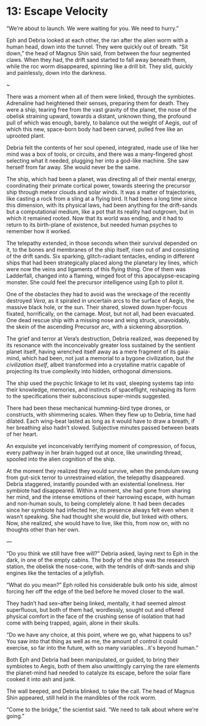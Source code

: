 # 13: Escape Velocity

“We’re about to launch. We were waiting for you. We need to hurry.”

Eph and Debria looked at each other, the ran after the alien worm with a human head, down into the tunnel. They were quickly out of breath. “Sit down,” the head of Magnus Shin said, from between the four segmented claws. When they had, the drift sand started to fall away beneath them, while the roc worm disappeared, spinning like a drill bit. They slid, quickly and painlessly, down into the darkness.

~

There was a moment when all of them were linked, through the symbiotes. Adrenaline had heightened their senses, preparing them for death. They were a ship, tearing free from the vast gravity of the planet, the nose of the obelisk straining upward, towards a distant, unknown thing, the profound pull of which was enough, barely, to balance out the weight of Aegis, out of which this new, space-born body had been carved, pulled free like an uprooted plant.

Debria felt the contents of her soul opened, integrated, made use of like her mind was a box of tools, or circuits, and there was a many-fingered ghost selecting what it needed, plugging her into a god-like machine. She saw herself from far away. She would never be the same.
 
The ship, which had been a planet, was directing all of their mental energy, coordinating their primate cortical power, towards steering the precursor ship through meteor clouds and solar winds. It was a matter of trajectories, like casting a rock from a sling at a flying bird. It had been a long time since this dimension, with its physical laws, had been anything for the drift-sands but a computational medium, like a pot that its reality had outgrown, but in which it remained rooted. Now that its world was ending, and it had to return to its birth-plane of existence, but needed human psyches to remember how it worked.

The telepathy extended, in those seconds when their survival depended on it, to the bones and membranes of the ship itself, risen out of and consisting of the drift sands. Six sparking, glitch-radiant tentacles, ending in different ships that had been strategically placed along the planetary ley lines, which were now the veins and ligaments of this flying thing. One of them was Ladderfall, changed into a flaming, winged foot of this apocalypse-escaping monster. She could feel the precursor intelligence using Eph to pilot it.

One of the obstacles they had to avoid was the wreckage of the recently destroyed *Vera*, as it spiraled in uncertain arcs to the surface of Aegis, the massive black hole, or the sun. Their shared, slowed down hyper-focus fixated, horrifically, on the carnage. Most, but not all, had been evacuated. One dead rescue ship with a missing nose and wing struck, unavoidably, the skein of the ascending Precursor arc, with a sickening absorption.

The grief and terror at Vera’s destruction, Debria realized, was deepened by its resonance with the inconceivably greater loss sustained by the sentient planet itself, having wrenched itself away as a mere fragment of its gaia-mind, which had been, not just a memorial to a bygone civilization, but *the civilization itself*, albeit transformed into a crystalline matrix capable of projecting its true complexity into hidden, orthogonal dimensions.

The ship used the psychic linkage to let its vast, sleeping systems tap into their knowledge, memories, and instincts of spaceflight, reshaping its form to the specifications their subconscious super-minds suggested. 

There had been these mechanical humming-bird type drones, or constructs, with shimmering scales. When they flew up to Debria, time had dilated. Each wing-beat lasted as long as it would have to draw a breath, if her breathing also hadn’t slowed. Subjective minutes passed between beats of her heart.

An exquisite yet inconceivably terrifying moment of compression, of focus, every pathway in her brain tugged out at once, like unwinding thread, spooled into the alien cognition of the ship.

At the moment they realized they would survive, when the pendulum swung from gut-sick terror to unrestrained elation, the telepathy disappeared. Debria staggered, instantly pounded with an existential loneliness. Her symbiote had disappeared. Within a moment, she had gone from sharing her mind, and the intense emotions of their harrowing escape, with human and non-human souls, to being completely alone. It had been decades since her symbiote had infected her, its presence always felt even when it wasn’t speaking. She had thought she would die, but linked with others. Now, she realized, she would have to live, like this, from now on, with no thoughts other than her own.

—

“Do you think we still have free will?” Debria asked, laying next to Eph in the dark, in one of the empty cabins. The body of the ship was the research station, the obelisk the nose-cone, with the tendrils of drift-sands and ship engines like the tentacles of a jellyfish.

“What do you mean?” Eph rolled his considerable bulk onto his side, almost forcing her off the edge of the bed before he moved closer to the wall.

They hadn’t had sex–after being linked, mentally, it had seemed almost superfluous, but both of them had, wordlessly,  sought out and offered physical comfort in the face of the crushing sense of isolation that had come with being trapped, again, alone in their skulls.

“Do we have any choice, at this point, where we go, what happens to us? You saw into that thing as well as me, the amount of control it could exercise, so far into the future, with so many variables…it's beyond human.”

Both Eph and Debria had been manipulated, or guided, to bring their symbiotes to Aegis, both of them also unwittingly carrying the rare elements the planet-mind had needed to catalyze its escape, before the solar flare cooked it into ash and junk.

The wall beeped, and Debria blinked, to take the call. The head of Magnus Shin appeared, still held in the mandibles of the rock worm.

“Come to the bridge,” the scientist said. “We need to talk about where we’re going.”

